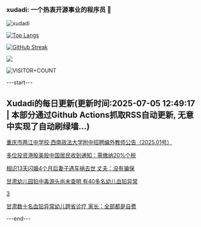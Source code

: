 ### xudadi: 一个热衷开源事业的程序员 👋

![xudadi](https://github-readme-stats-git-masterorgs-github-readme-stats-team.vercel.app/api?username=xudadi)

[![Top Langs](https://github-readme-stats.vercel.app/api/top-langs/?username=xudadi)](https://github.com/anuraghazra/github-readme-stats)

[![GitHub Streak](https://streak-stats.demolab.com?user=xudadi&locale=zh_Hans)](https://git.io/streak-stats)

![](https://raw.githubusercontent.com/xudadi/xudadi/main/assets/github-contribution-grid-snake.svg)

![VISITOR+COUNT](https://komarev.com/ghpvc/?username=xudadi&label=VISITOR+COUNT)


---start---

## Xudadi的每日更新(更新时间:2025-07-05 12:49:17 | 本部分通过Github Actions抓取RSS自动更新, 无意中实现了自动刷绿墙...)

[重庆市两江中学校·西南政法大学附中招聘编外教师公告（2025.01号）](https://www.gongkaoleida.com/article/2492062)

[多位投资港股美股中国居民收到通知：需缴纳20%个税](https://m.163.com/news/article/K3LA3U6B0519DDQ2.html)

[相识13天闪婚4个月后妻子遇车祸去世 丈夫：没有骗保](https://m.163.com/news/article/K3LDKL5F053469LG.html)

[甘肃幼儿园铅中毒源头尚未查明 有40多名幼儿血铅异常](https://m.163.com/news/article/K3L8EPSE0514BE2Q.html)

[3](https://m.163.com/touch/news/sub/domestic)

[甘肃数十名血铅异常幼儿跨省诊疗 家长：全部都是自费](https://m.163.com/news/article/K3L7OUDQ053469M5.html)

---end---
